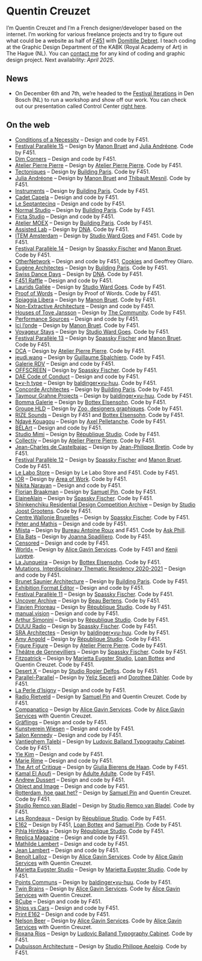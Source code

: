 # Quentin Creuzet

I’m Quentin Creuzet and I’m a French designer/developer based on the internet. I’m working for various freelance projects and try to figure out what could be a website as half of [F451](https://f451.studio) with [Domitille Debret](http://domitilledebret.net). I teach coding at the Graphic Design Department of the KABK (Royal Academy of Art) in The Hague (NL).
You can [contact me](mailto:quentin@f451.studio) for any kind of coding and graphic design project. Next availability: _April 2025_.

## News

- On December 6th and 7th, we’re headed to the [Festival Iterations](https://iterations.online) in Den Bosch (NL) to run a workshop and show off our work. You can check out our presentation called Control Center [right here](https://www.youtube.com/live/VhqmF4PNIfc?si=PfK1ChJkkm0OzQeH&t=3530).

## On the web

- [Conditions of a Necessity](https://conditions-of-a-necessity.net) – Design and code by F451.
- [Festival Parallèle 15](https://festival15.plateformeparallele.com) – Design by [Manon Bruet](https://www.instagram.com/manon_bruet) and [Julia Andréone](https://juliaandreone.com). Code by F451.
- [Dim Corners](https://dimcorners.othernetwork.io) – Design and code by F451.
- [Atelier Pierre Pierre](https://pierre-pierre.com) – Design by [Atelier Pierre Pierre](http://pierre-pierre.com). Code by F451.
- [Tectoniques](https://tectoniques.com) – Design by [Building Paris](http://buildingparis.fr). Code by F451.
- [Julia Andréone](https://juliaandreone.com) – Design by [Manon Bruet](https://www.instagram.com/manon_bruet) and [Thibault Mesnil](https://www.instagram.com/legarconalagraveuselaser). Code by F451.
- [Instruments](https://instruments.supply) – Design by [Building Paris](http://buildingparis.fr). Code by F451.
- [Cadet Capela](https://cadetcapela.com) – Design and code by F451.
- [Le Septantecinq](https://leseptantecinq.be) – Design and code by F451.
- [Normal Studio](https://normalstudio.fr) – Design by [Building Paris](http://buildingparis.fr). Code by F451.
- [Ficta Studio](https://studioficta.com) – Design and code by F451.
- [Atelier MOEX](https://ateliermoex.fr) – Design by [Building Paris](http://buildingparis.fr). Code by F451.
- [Assisted Lab](https://assistedlab.ch) – Design by [DNA](https://dna.work). Code by F451.
- [ITEM Amsterdam](https://item-amsterdam.nl) – Design by [Studio Ward Goes](https://wardgoes.com) and F451. Code by F451.
- [Festival Parallèle 14](https://festival14.plateformeparallele.com) – Design by [Spassky Fischer](http://spassky-fischer.fr) and [Manon Bruet](https://www.instagram.com/manon_bruet). Code by F451.
- [OtherNetwork](https://othernetwork.io) – Design and code by F451, [Cookies](https://cookies.lol) and Geoffrey Oliaro.
- [Eugène Architectes](https://eugenearchitectes.com) – Design by [Building Paris](http://buildingparis.fr). Code by F451.
- [Swiss Dance Days](https://swissdancedays.ch) – Design by [DNA](https://dna.work). Code by F451.
- [F451 Raffle](https://f451.faith) – Design and code by F451.
- [Laurids Gallée](https://lauridsgallee.com) – Design by [Studio Ward Goes](https://wardgoes.com). Code by F451.
- [Proof of Words](https://proof-of-words.com) – Design by Proof of Words. Code by F451.
- [Spiaggia Libera](https://spiaggia-libera.com) – Design by [Manon Bruet](https://www.instagram.com/manon_bruet). Code by F451.
- [Non-Extractive Architecture](https://directory.nonextractivearchitecture.org) – Design and code by F451.
- [Houses of Tove Jansson](https://housesoftovejansson.com) – Design by [The Community](https://thecommunity.io). Code by F451.
- [Performance Sources](https://performancesources.com) – Design and code by F451.
- [Ici l’onde](https://icilonde.io) – Design by [Manon Bruet](https://www.instagram.com/manon_bruet). Code by F451.
- [Voyageur Stays](https://voyageurstays.com) – Design by [Studio Ward Goes](https://wardgoes.com). Code by F451.
- [Festival Parallèle 13](https://festival13.plateformeparallele.com) – Design by [Spassky Fischer](http://spassky-fischer.fr) and [Manon Bruet](https://www.instagram.com/manon_bruet). Code by F451.
- [DCA](https://dca-art.com) – Design by [Atelier Pierre Pierre](http://pierre-pierre.com). Code by F451.
- [jeudi.wang](https://jeudi.wang) – Design by [Guillaume Sbalchiero](https://www.guillaume-sbalchiero.com). Code by F451.
- [Galerie RDV](https://galerierdv.com) – Design and code by F451.
- [OFFSCREEN](https://offscreenparis.com) – Design by [Spassky Fischer](http://spassky-fischer.fr). Code by F451.
- [DAE Code of Conduct](https://codeofconduct.designacademy.nl) – Design and code by F451.
- [b•v-h type](https://bvhtype.com) – Design by [baldinger•vu-huu](http://www.baldingervuhuu.com). Code by F451.
- [Concorde Architectes](https://concorde-a-u.com) – Design by [Building Paris](http://buildingparis.fr). Code by F451.
- [Taymour Grahne Projects](https://taymourgrahne.com) – Design by [baldinger•vu-huu](http://www.baldingervuhuu.com). Code by F451.
- [Bomma Galerie](https://bomma.fr/) – Design by [Bottex Elsensohn](https://bottexelsensohn.com). Code by F451.
- [Groupe HLD](https://groupehld.com) – Design by [Zoo, designers graphiques](https://z-o-o.fr). Code by F451.
- [RIZE Sounds](https://rize.cool) – Design by F451 and [Bottex Elsensohn](https://bottexelsensohn.com). Code by F451.
- [Ndayé Kouagou](https://youngblackromantics.com) – Design by [Axel Pelletanche](https://axelpelletanche.com). Code by F451.
- [BÉLArt](https://bel.art) – Design and code by F451.
- [Studio Mimi](https://studio-mimi.com) – Design by [République Studio](https://www.republique.studio). Code by F451.
- [Collectiv](https://collectiv.paris) – Design by [Atelier Pierre Pierre](http://pierre-pierre.com). Code by F451.
- [Jean-Charles de Castelbajac](https://jeancharlesdecastelbajac.com) – Design by [Jean-Philippe Bretin](https://jeanphilippebretin.fr). Code by F451.
- [Festival Parallèle 12](https://festival12.plateformeparallele.com) – Design by [Spassky Fischer](http://spassky-fischer.fr) and [Manon Bruet](https://www.instagram.com/manon_bruet). Code by F451.
- [Le Labo Store](https://lelabostore.com) – Design by Le Labo Store and F451. Code by F451.
- [IOR](https://i-o-r.online) – Design by [Area of Work](https://area-of.work). Code by F451.
- [Nikita Narayan](https://nikita-narayan.com) – Design and code by F451.
- [Florian Braakman](https://florianbraakman.nl) – Design by [Samuel Pin](http://samuelpin.fr). Code by F451.
- [ElaineAlain](https://elainealain.fr) – Design by [Spassky Fischer](http://spassky-fischer.fr). Code by F451.
- [Shinkenchiku Residential Design Competition Archive](https://callforlostentries.com) – Design by [Studio Joost Grootens](https://www.joostgrootens.nl). Code by F451.
- [Centre Wallonie Bruxelles](https://cwb.fr) – Design by [Spassky Fischer](http://spassky-fischer.fr). Code by F451.
- [Peter and Mathis](https://peterandmathis.net) – Design and code by F451.
- [Miista](https://www.miista.com) – Design by [Bureau Antoine Roux](https://bureauantoineroux.com) and F451. Code by [Ask Phill](https://www.askphill.com).
- [Ella Bats](https://ella-bats.com) – Design by [Joanna Spadiliero](https://joanna-spadiliero.com). Code by F451.
- [Censored](https://censoredmagazine.fr) – Design and code by F451.
- [World+](https://worldplus.fr) – Design by [Alice Gavin Services](http://alicegavin.xyz). Code by F451 and [Kenji Luyeye](https://kenjiluyeye.com).
- [La Junqueira](https://lajunqueira.org) – Design by [Bottex Elsensohn](https://bottexelsensohn.com). Code by F451.
- [Mutations, Interdisciplinary Thematic Residency 2020-2021](http://www.mutationen.akademie-solitude.de) – Design and code by F451.
- [Brunet Saunier Architecture](https://brunet-saunier.com) – Design by [Building Paris](http://buildingparis.fr). Code by F451.
- [Exhibition Format Editor](http://exhibition-format-editor.v-a-c.org) – Design and code by F451.
- [Festival Parallèle 11](https://festival11.plateformeparallele.com) – Design by [Spassky Fischer](http://spassky-fischer.fr). Code by F451.
- [Uncover Archive](https://uncoverarchive.com) – Design by [Beau Bertens](http://beaubertens.nl). Code by F451.
- [Flavien Prioreau](https://flavienprioreau.com) – Design by [République Studio](https://www.republique.studio). Code by F451.
- [manual.vision](https://manual.vision) – Design and code by F451.
- [Arthur Simonini](https://arthursimonini.com) – Design by [République Studio](https://www.republique.studio). Code by F451.
- [DUUU Radio](https://duuuradio.fr) – Design by [Spassky Fischer](http://spassky-fischer.fr). Code by F451.
- [SRA Architectes](https://sra-architectes.com) – Design by [baldinger•vu-huu](http://www.baldingervuhuu.com). Code by F451.
- [Amy Angold](https://amyangold.com) – Design by [République Studio](https://www.republique.studio). Code by F451.
- [Figure Figure](https://figurefigure.fr) – Design by [Atelier Pierre Pierre](http://pierre-pierre.com). Code by F451.
- [Théâtre de Gennevilliers](https://theatredegennevilliers.fr) – Design by [Spassky Fischer](http://spassky-fischer.fr). Code by F451.
- [Fitzpatrick](https://fitzpatrick.gallery) – Design by [Marietta Eugster Studio](https://mariettaeugster.com), [Loan Bottex](https://loanbottex.tumblr.com) and Quentin Creuzet. Code by F451.
- [Desert X](https://desertx.org) – Design by [Studio Rogier Delfos](https://rogierdelfos.net). Code by F451.
- [Parallel-Parallel](https://parallel-parallel.com) – Design by [Yeliz Secerli](http://yelizsecerli.com) and [Dorothee Dähler](https://dorotheedaehler.ch). Code by F451.
- [La Perle d’Isigny](https://laperledisigny.fr) – Design and code by F451.
- [Radio Rietveld](https://radio.rietveldacademie.nl) – Design by [Samuel Pin](http://samuelpin.fr) and Quentin Creuzet. Code by F451.
- [Companatico](https://companatico.com) – Design by [Alice Gavin Services](http://alicegavin.xyz). Code by [Alice Gavin Services](http://alicegavin.xyz) with Quentin Creuzet.
- [Gräflings](https://grafling.org) – Design and code by F451.
- [Kunstverein Wiesen](http://kunstverein-wiesen.de) – Design and code by F451.
- [Salon Kennedy](http://salonkennedy.de) – Design and code by F451.
- [Vantieghem Talebi](https://vantieghemtalebi.com) – Design by [Ludovic Balland Typography Cabinet](http://ludovic-balland.com). Code by F451.
- [Yie Kim](https://yiekim.com) – Design and code by F451.
- [Marie Rime](https://marierime.com) – Design and code by F451.
- [The Art of Critique](https://theartofcritique.rietveldacademie.nl) – Design by [Giulia Bierens de Haan](https://www.giuliabierensdehaan.com). Code by F451.
- [Kamal El Aoufi](https://kamalelaoufi.com) – Design by [Adulte Adulte](http://www.adulte-adulte.fr). Code by F451.
- [Andrew Dussert](http://andrewdussert.com) – Design and code by F451.
- [Object and Image](https://object-image.com) – Design and code by F451.
- [Rotterdam, hoe gaat het?](https://rotterdamhoegaathet.nl) – Design by [Samuel Pin](http://samuelpin.fr) and Quentin Creuzet. Code by F451.
- [Studio Remco van Bladel](https://remcovanbladel.nl) – Design by [Studio Remco van Bladel](https://remcovanbladel.nl). Code by F451.
- [Les Rondeaux](https://lesrondeaux.fr) – Design by [République Studio](https://www.republique.studio). Code by F451.
- [E162](http://e162.eu) – Design by F451, [Loan Bottex](https://loanbottex.tumblr.com) and [Samuel Pin](http://samuelpin.fr). Code by F451.
- [Pihla Hintikka](https://pihlahintikka.com) – Design by [République Studio](https://www.republique.studio). Code by F451.
- [Replica Magazine](http://replica-magazine.com) – Design and code by F451.
- [Mathilde Lambert](http://mathildelambert.com) – Design and code by F451.
- [Jean Lambert](http://www.jeanlambert.com) – Design and code by F451.
- [Benoît Lalloz](https://benoitlalloz.com) – Design by [Alice Gavin Services](http://alicegavin.xyz). Code by [Alice Gavin Services](http://alicegavin.xyz) with Quentin Creuzet.
- [Marietta Eugster Studio](https://mariettaeugster.com) – Design by [Marietta Eugster Studio](https://mariettaeugster.com). Code by F451.
- [Points Communs](https://points-communs.com) – Design by [baldinger•vu-huu](http://www.baldingervuhuu.com). Code by F451.
- [Twin Brains](https://twinbrainsfilms.com) – Design by [Alice Gavin Services](http://alicegavin.xyz). Code by [Alice Gavin Services](http://alicegavin.xyz) with Quentin Creuzet.
- [BCube](https://bcube.fr) – Design and code by F451.
- [Ships vs Cars](http://www.shipsvscars.info) – Design and code by F451.
- [Print E162](http://print.e162.eu) – Design and code by F451.
- [Nelson Beer](http://nelsonbeer.net) – Design by [Alice Gavin Services](http://alicegavin.xyz). Code by [Alice Gavin Services](http://alicegavin.xyz) with Quentin Creuzet.
- [Roxana Rios](https://roxana-rios.com) – Design by [Ludovic Balland Typography Cabinet](http://ludovic-balland.com). Code by F451.
- [Dubuisson Architecture](http://dubuisson-architecture.com) – Design by [Studio Philippe Apeloig](http://apeloig.com). Code by F451.
